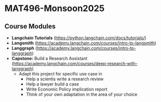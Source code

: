 # MAT496-Monsoon2025

## Course Modules

- **Langchain Tutorials** (https://python.langchain.com/docs/tutorials/)
- **Langsmith** (https://academy.langchain.com/courses/intro-to-langsmith)
- **Langgraph** (https://academy.langchain.com/courses/intro-to-langgraph)
- **Capstone:** Build a Research Assistant (https://academy.langchain.com/courses/deep-research-with-langgraph)
  - Adapt this project for specific use case in 
    - Help a scientis write a research review
    - Help a lawyer build a case
    - Write Economic Policy implication report
    - Think of your own adaptation in the area of your choice